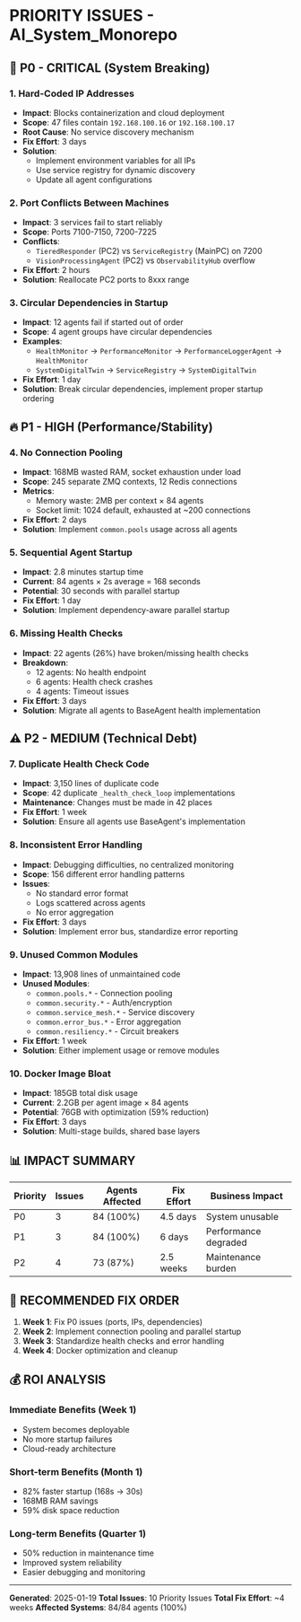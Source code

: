 # PRIORITY ISSUES - AI_System_Monorepo

## 🚨 **P0 - CRITICAL (System Breaking)**

### 1. **Hard-Coded IP Addresses**
- **Impact**: Blocks containerization and cloud deployment
- **Scope**: 47 files contain `192.168.100.16` or `192.168.100.17`
- **Root Cause**: No service discovery mechanism
- **Fix Effort**: 3 days
- **Solution**: 
  - Implement environment variables for all IPs
  - Use service registry for dynamic discovery
  - Update all agent configurations

### 2. **Port Conflicts Between Machines**
- **Impact**: 3 services fail to start reliably
- **Scope**: Ports 7100-7150, 7200-7225 
- **Conflicts**:
  - `TieredResponder` (PC2) vs `ServiceRegistry` (MainPC) on 7200
  - `VisionProcessingAgent` (PC2) vs `ObservabilityHub` overflow
- **Fix Effort**: 2 hours
- **Solution**: Reallocate PC2 ports to 8xxx range

### 3. **Circular Dependencies in Startup**
- **Impact**: 12 agents fail if started out of order
- **Scope**: 4 agent groups have circular dependencies
- **Examples**:
  - `HealthMonitor` → `PerformanceMonitor` → `PerformanceLoggerAgent` → `HealthMonitor`
  - `SystemDigitalTwin` → `ServiceRegistry` → `SystemDigitalTwin`
- **Fix Effort**: 1 day
- **Solution**: Break circular dependencies, implement proper startup ordering

## 🔥 **P1 - HIGH (Performance/Stability)**

### 4. **No Connection Pooling**
- **Impact**: 168MB wasted RAM, socket exhaustion under load
- **Scope**: 245 separate ZMQ contexts, 12 Redis connections
- **Metrics**:
  - Memory waste: 2MB per context × 84 agents
  - Socket limit: 1024 default, exhausted at ~200 connections
- **Fix Effort**: 2 days
- **Solution**: Implement `common.pools` usage across all agents

### 5. **Sequential Agent Startup**
- **Impact**: 2.8 minutes startup time
- **Current**: 84 agents × 2s average = 168 seconds
- **Potential**: 30 seconds with parallel startup
- **Fix Effort**: 1 day
- **Solution**: Implement dependency-aware parallel startup

### 6. **Missing Health Checks**
- **Impact**: 22 agents (26%) have broken/missing health checks
- **Breakdown**:
  - 12 agents: No health endpoint
  - 6 agents: Health check crashes
  - 4 agents: Timeout issues
- **Fix Effort**: 3 days
- **Solution**: Migrate all agents to BaseAgent health implementation

## ⚠️ **P2 - MEDIUM (Technical Debt)**

### 7. **Duplicate Health Check Code**
- **Impact**: 3,150 lines of duplicate code
- **Scope**: 42 duplicate `_health_check_loop` implementations
- **Maintenance**: Changes must be made in 42 places
- **Fix Effort**: 1 week
- **Solution**: Ensure all agents use BaseAgent's implementation

### 8. **Inconsistent Error Handling**
- **Impact**: Debugging difficulties, no centralized monitoring
- **Scope**: 156 different error handling patterns
- **Issues**:
  - No standard error format
  - Logs scattered across agents
  - No error aggregation
- **Fix Effort**: 3 days
- **Solution**: Implement error bus, standardize error reporting

### 9. **Unused Common Modules**
- **Impact**: 13,908 lines of unmaintained code
- **Unused Modules**:
  - `common.pools.*` - Connection pooling
  - `common.security.*` - Auth/encryption
  - `common.service_mesh.*` - Service discovery
  - `common.error_bus.*` - Error aggregation
  - `common.resiliency.*` - Circuit breakers
- **Fix Effort**: 1 week
- **Solution**: Either implement usage or remove modules

### 10. **Docker Image Bloat**
- **Impact**: 185GB total disk usage
- **Current**: 2.2GB per agent image × 84 agents
- **Potential**: 76GB with optimization (59% reduction)
- **Fix Effort**: 3 days
- **Solution**: Multi-stage builds, shared base layers

## 📊 **IMPACT SUMMARY**

| Priority | Issues | Agents Affected | Fix Effort | Business Impact |
|----------|--------|-----------------|------------|-----------------|
| P0 | 3 | 84 (100%) | 4.5 days | System unusable |
| P1 | 3 | 84 (100%) | 6 days | Performance degraded |
| P2 | 4 | 73 (87%) | 2.5 weeks | Maintenance burden |

## 🎯 **RECOMMENDED FIX ORDER**

1. **Week 1**: Fix P0 issues (ports, IPs, dependencies)
2. **Week 2**: Implement connection pooling and parallel startup
3. **Week 3**: Standardize health checks and error handling
4. **Week 4**: Docker optimization and cleanup

## 💰 **ROI ANALYSIS**

### Immediate Benefits (Week 1)
- System becomes deployable
- No more startup failures
- Cloud-ready architecture

### Short-term Benefits (Month 1)
- 82% faster startup (168s → 30s)
- 168MB RAM savings
- 59% disk space reduction

### Long-term Benefits (Quarter 1)
- 50% reduction in maintenance time
- Improved system reliability
- Easier debugging and monitoring

---

**Generated**: 2025-01-19
**Total Issues**: 10 Priority Issues
**Total Fix Effort**: ~4 weeks
**Affected Systems**: 84/84 agents (100%)